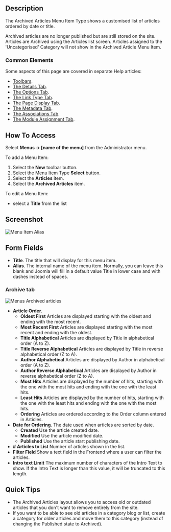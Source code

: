 <!-- Filename: Help4.x:Menu_Item:_Article_Archived / Display title: Archived Articles -->

## Description

The Archived Articles Menu Item Type shows a customised list of articles
ordered by date or title.

Archived articles are no longer published but are still stored on the
site. Articles are Archived using the Articles list screen.
Articles assigned to the 'Uncategorised' Category will not show in the
Archived Article Menu Item.

### Common Elements

Some aspects of this page are covered in separate Help articles:

* [Toolbars](jdocmanual?article=help/common-elements/toolbars).
* [The Details Tab](jdocmanual?article=help/menu-items-common/menu-item-details).
* [The Options Tab](jdocmanual?article=help/menu-items-common/menu-item-article-options).
* [The Link Type Tab](jdocmanual?article=help/menu-items-common/menu-item-link-type).
* [The Page Display Tab](jdocmanual?article=help/menu-items-common/menu-item-page-display).
* [The Metadata Tab](jdocmanual?article=help/menu-items-common/menu-item-metadata).
* [The Associations Tab](jdocmanual?article=help/common-elements/edit-associations).
* [The Module Assignment Tab](jdocmanual?article=help/menu-items-common/menu-item-module-assignment).

## How To Access

Select **Menus → \[name of the menu\]** from the Administrator menu.

To add a Menu Item:

1.  Select the **New** toolbar button.
2.  Select the Menu Item Type **Select** button.
3.  Select the **Articles** item.
4.  Select the **Archived Articles** item.

To edit a Menu Item:

- select a **Title** from the list

## Screenshot

![Menu Item Alias](../../../en/images/menu-items/articles-archived-articles-details-tab.png)

## Form Fields

- **Title**. The title that will display for this menu item.
- **Alias**. The internal name of the menu item. Normally, you can leave
  this blank and Joomla will fill in a default value Title in lower case
  and with dashes instead of spaces.

### Archive tab

![Menus Archived articles](../../../en/images/menu-items/articles-archived-articles-archive-tab.png)

* **Article Order**.
  * **Oldest First** Articles are displayed starting with the oldest and
    ending with the most recent.
  * **Most Recent First** Articles are displayed starting with the most
    recent and ending with the oldest.
  * **Title Alphabetical** Articles are displayed by Title in alphabetical
    order (A to Z).
  * **Title Reverse Alphabetical** Articles are displayed by Title in
    reverse alphabetical order (Z to A).
  * **Author Alphabetical** Articles are displayed by Author in
    alphabetical order (A to Z).
  * **Author Reverse Alphabetical** Articles are displayed by Author in
    reverse alphabetical order (Z to A).
  * **Most Hits** Articles are displayed by the number of hits, starting
    with the one with the most hits and ending with the one with the
    least hits.
  * **Least Hits** Articles are displayed by the number of hits, starting
    with the one with the least hits and ending with the one with the
    most hits.
  * **Ordering** Articles are ordered according to the Order column entered
    in
    Articles.
* **Date for Ordering**. The date used when articles are sorted by date.
  * **Created** Use the article created date.
  * **Modified** Use the article modified date.
  * **Published** Use the article start publishing date.
* **\# Articles to List** Number of articles shown in the list.
* **Filter Field** Show a text field in the Frontend where a user can
  filter the articles.
* **Intro text Limit** The maximum number of characters of the Intro
  Text to show. If the Intro Text is longer than this value, it will be
  truncated to this length.

## Quick Tips

- The Archived Articles layout allows you to access old or outdated
  articles that you don't want to remove entirely from the site.
- If you want to be able to see old articles in a category blog or list,
  create a category for older articles and move them to this category
  (instead of changing the Published state to Archived).
